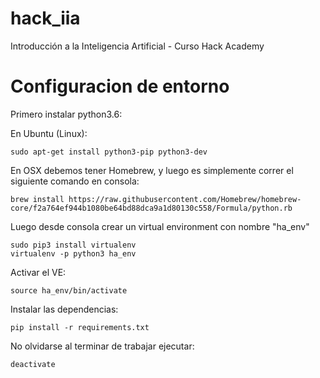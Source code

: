 # hack_iia
Introducción a la Inteligencia Artificial - Curso Hack Academy

# Configuracion de entorno


Primero instalar python3.6:

En Ubuntu (Linux):
```
sudo apt-get install python3-pip python3-dev
```

En OSX debemos tener Homebrew, y luego es simplemente correr el siguiente comando en consola:
```
brew install https://raw.githubusercontent.com/Homebrew/homebrew-core/f2a764ef944b1080be64bd88dca9a1d80130c558/Formula/python.rb
```

Luego desde consola crear un virtual environment con nombre "ha_env"
```
sudo pip3 install virtualenv
virtualenv -p python3 ha_env
```


Activar el VE:
```
source ha_env/bin/activate
```


Instalar las dependencias:
```
pip install -r requirements.txt
```


No olvidarse al terminar de trabajar ejecutar:
```
deactivate
```
